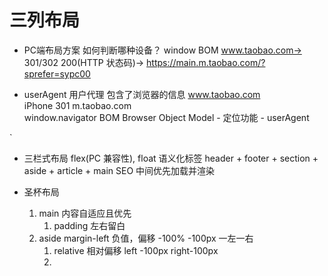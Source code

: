 # 三列布局

-  PC端布局方案
    如何判断哪种设备？   window   BOM 
    www.taobao.com-> 301/302 200(HTTP 状态码)-> https://main.m.taobao.com/?sprefer=sypc00

- userAgent
    用户代理   包含了浏览器的信息
    www.taobao.com  
        iPhone  301  m.taobao.com  
    window.navigator  BOM  Browser Object Model 
        - 定位功能
        - userAgent  

` 
-  三栏式布局   flex(PC 兼容性), float 
    语义化标签  header + footer + section + aside + article + main SEO
    中间优先加载并渲染

- 圣杯布局
    1. main 内容自适应且优先
       1. padding 左右留白
    2. aside  margin-left  负值，偏移  -100% -100px  一左一右
       1. relative 相对偏移 left -100px right-100px
       2. 
